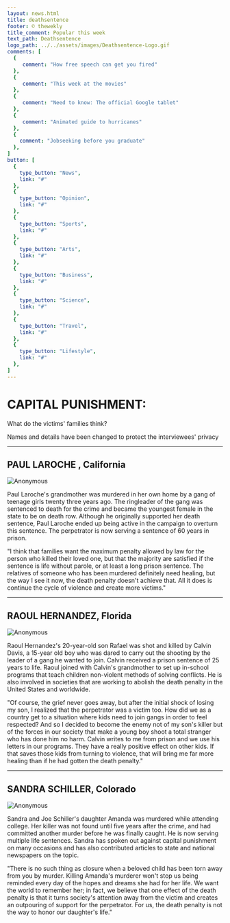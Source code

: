 ```yaml
---
layout: news.html
title: deathsentence
footer: © thewekly
title_comment: Popular this week
text_path: Deathsentence
logo_path: ../../assets/images/Deathsentence-Logo.gif
comments: [
  {
     comment: "How free speech can get you fired"
  },
  {
     comment: "This week at the movies"
  },
  {
     comment: "Need to know: The official Google tablet"
  },
  {
     comment: "Animated guide to hurricanes"
  },
  {
    comment: "Jobseeking before you graduate"
  },
]
button: [
  {
    type_button: "News",
    link: "#"
  },
  {
    type_button: "Opinion",
    link: "#"
  },
  {
    type_button: "Sports",
    link: "#"
  },
  {
    type_button: "Arts",
    link: "#"
  },
  {
    type_button: "Business",
    link: "#"
  },
  {
    type_button: "Science",
    link: "#"
  },
  {
    type_button: "Travel",
    link: "#"
  },
  {
    type_button: "Lifestyle",
    link: "#"
  },
]
---
```

# CAPITAL PUNISHMENT:
What do the victims' families think?

Names and details have been changed to protect the interviewees' privacy

* * *

## PAUL LAROCHE , California

![Anonymous](../../assets/images/deathsentence-avatar1.png)

Paul Laroche's grandmother was murdered in her own home by a gang of teenage girls twenty three years ago. The ringleader of the gang was sentenced to death for the crime and became the youngest female in the state to be on death row. Although he originally supported her death sentence, Paul Laroche ended up being active in the campaign to overturn this sentence. The perpetrator is now serving a sentence of 60 years in prison.

"I think that families want the maximum penalty allowed by law for the person who killed their loved one, but that the majority are satisfied if the sentence is life without parole, or at least a long prison sentence. The relatives of someone who has been murdered definitely need healing, but the way I see it now, the death penalty doesn't achieve that. All it does is continue the cycle of violence and create more victims."

* * *

## RAOUL HERNANDEZ, Florida

![Anonymous](../../assets/images/deathsentence-avatar2.png)

Raoul Hernandez's 20-year-old son Rafael was shot and killed by Calvin Davis, a 15-year old boy who was dared to carry out the shooting by the leader of a gang he wanted to join. Calvin received a prison sentence of 25 years to life. Raoul joined with Calvin's grandmother to set up in-school programs that teach children non-violent methods of solving conflicts. He is also involved in societies that are working to abolish the death penalty in the United States and worldwide.

"Of course, the grief never goes away, but after the initial shock of losing my son, I realized that the perpetrator was a victim too. How did we as a country get to a situation where kids need to join gangs in order to feel respected? And so I decided to become the enemy not of my son's killer but of the forces in our society that make a young boy shoot a total stranger who has done him no harm. Calvin writes to me from prison and we use his letters in our programs. They have a really positive effect on other kids. If that saves those kids from turning to violence, that will bring me far more healing than if he had gotten the death penalty."

* * *

## SANDRA SCHILLER, Colorado

![Anonymous](../../assets/images/deathsentence-avatar3.png)

Sandra and Joe Schiller's daughter Amanda was murdered while attending college. Her killer was not found until five years after the crime, and had committed another murder before he was finally caught. He is now serving multiple life sentences. Sandra has spoken out against capital punishment on many occasions and has also contributed articles to state and national newspapers on the topic.

"There is no such thing as closure when a beloved child has been torn away from you by murder. Killing Amanda's murderer won't stop us being reminded every day of the hopes and dreams she had for her life. We want the world to remember her; in fact, we believe that one effect of the death penalty is that it turns society's attention away from the victim and creates an outpouring of support for the perpetrator. For us, the death penalty is not the way to honor our daughter's life."
